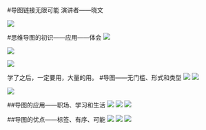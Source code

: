 #导图链接无限可能
演讲者——晓文

![](./_image/2017-02-12-16-21-56.jpg)

#思维导图的初识——应用——体会
![](./_image/2017-02-12-16-22-09.jpg)

![](./_image/2017-02-12-16-22-52.jpg)

![](./_image/2017-02-12-16-24-49.jpg)

学了之后，一定要用，大量的用。
#导图——无门槛、形式和类型
![](./_image/2017-02-12-16-25-42.jpg)
![](./_image/2017-02-12-16-30-30.jpg)

![](./_image/2017-02-12-16-31-16.jpg)

##导图的应用——职场、学习和生活
![](./_image/2017-02-12-16-31-29.jpg)
![](./_image/2017-02-12-16-32-08.jpg)
![](./_image/2017-02-12-16-32-33.jpg)

##导图的优点——标签、有序、可能
![](./_image/2017-02-12-16-32-49.jpg)
![](./_image/2017-02-12-16-35-16.jpg)
![](./_image/2017-02-12-16-35-35.jpg)



